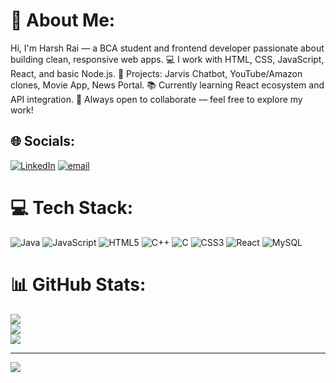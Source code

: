 # 💫 About Me:
Hi, I'm Harsh Rai — a BCA student and frontend developer passionate about building clean, responsive web apps.
💻 I work with HTML, CSS, JavaScript, React, and basic Node.js.
🚀 Projects: Jarvis Chatbot, YouTube/Amazon clones, Movie App, News Portal.
📚 Currently learning React ecosystem and API integration.
🤝 Always open to collaborate — feel free to explore my work!




## 🌐 Socials:
[![LinkedIn](https://img.shields.io/badge/LinkedIn-%230077B5.svg?logo=linkedin&logoColor=white)]([linkedin.com/in/harsh-rai-110h](https://www.linkedin.com/in/harsh-rai-110h/)) [![email](https://img.shields.io/badge/Email-D14836?logo=gmail&logoColor=white)](mailto:harsh875706@gmail.com) 

# 💻 Tech Stack:
![Java](https://img.shields.io/badge/java-%23ED8B00.svg?style=for-the-badge&logo=openjdk&logoColor=white) ![JavaScript](https://img.shields.io/badge/javascript-%23323330.svg?style=for-the-badge&logo=javascript&logoColor=%23F7DF1E) ![HTML5](https://img.shields.io/badge/html5-%23E34F26.svg?style=for-the-badge&logo=html5&logoColor=white) ![C++](https://img.shields.io/badge/c++-%2300599C.svg?style=for-the-badge&logo=c%2B%2B&logoColor=white) ![C](https://img.shields.io/badge/c-%2300599C.svg?style=for-the-badge&logo=c&logoColor=white) ![CSS3](https://img.shields.io/badge/css3-%231572B6.svg?style=for-the-badge&logo=css3&logoColor=white) ![React](https://img.shields.io/badge/react-%2320232a.svg?style=for-the-badge&logo=react&logoColor=%2361DAFB) ![MySQL](https://img.shields.io/badge/mysql-4479A1.svg?style=for-the-badge&logo=mysql&logoColor=white)
# 📊 GitHub Stats:
![](https://github-readme-stats.vercel.app/api?username=harsh-rai0001&theme=dark&hide_border=false&include_all_commits=false&count_private=false)<br/>
![](https://nirzak-streak-stats.vercel.app/?user=harsh-rai0001&theme=dark&hide_border=false)<br/>
![](https://github-readme-stats.vercel.app/api/top-langs/?username=harsh-rai0001&theme=dark&hide_border=false&include_all_commits=false&count_private=false&layout=compact)

---
[![](https://visitcount.itsvg.in/api?id=harsh-rai0001&icon=0&color=0)](https://visitcount.itsvg.in)

<!-- Proudly created with GPRM ( https://gprm.itsvg.in ) -->
